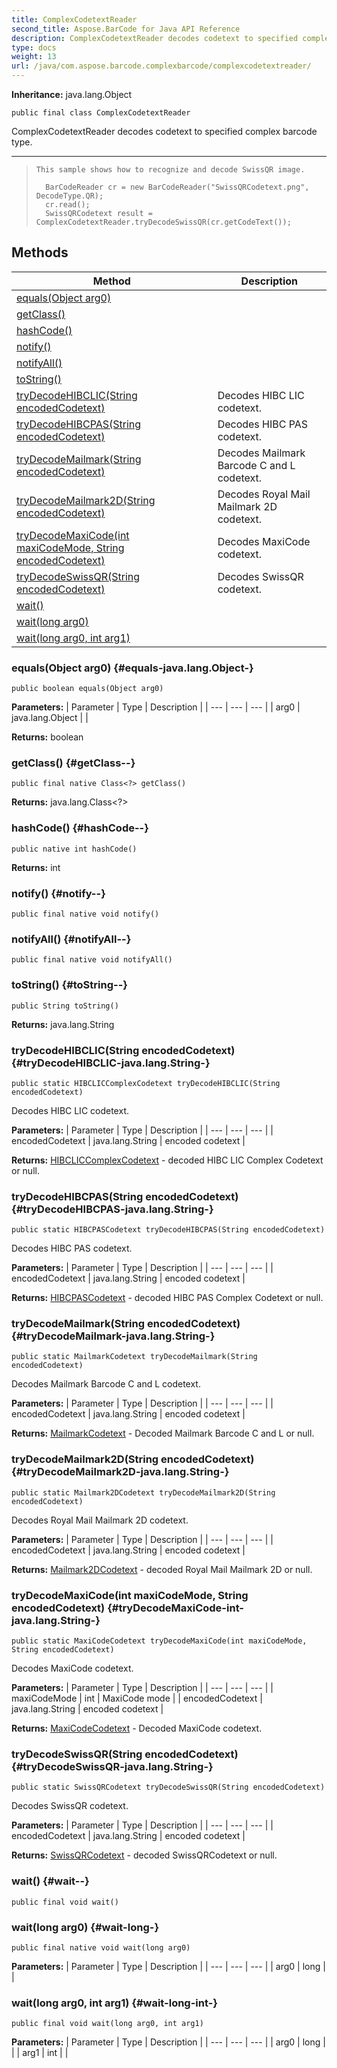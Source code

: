 ```yaml
---
title: ComplexCodetextReader
second_title: Aspose.BarCode for Java API Reference
description: ComplexCodetextReader decodes codetext to specified complex barcode type.
type: docs
weight: 13
url: /java/com.aspose.barcode.complexbarcode/complexcodetextreader/
---
```

**Inheritance:**
java.lang.Object
```
public final class ComplexCodetextReader
```

ComplexCodetextReader decodes codetext to specified complex barcode type.

--------------------

> ```
> This sample shows how to recognize and decode SwissQR image.
>   
>   BarCodeReader cr = new BarCodeReader("SwissQRCodetext.png", DecodeType.QR);
>   cr.read();
>   SwissQRCodetext result = ComplexCodetextReader.tryDecodeSwissQR(cr.getCodeText());
> ```
## Methods

| Method | Description |
| --- | --- |
| [equals(Object arg0)](#equals-java.lang.Object-) |  |
| [getClass()](#getClass--) |  |
| [hashCode()](#hashCode--) |  |
| [notify()](#notify--) |  |
| [notifyAll()](#notifyAll--) |  |
| [toString()](#toString--) |  |
| [tryDecodeHIBCLIC(String encodedCodetext)](#tryDecodeHIBCLIC-java.lang.String-) | Decodes HIBC LIC codetext. |
| [tryDecodeHIBCPAS(String encodedCodetext)](#tryDecodeHIBCPAS-java.lang.String-) | Decodes HIBC PAS codetext. |
| [tryDecodeMailmark(String encodedCodetext)](#tryDecodeMailmark-java.lang.String-) | Decodes Mailmark Barcode C and L codetext. |
| [tryDecodeMailmark2D(String encodedCodetext)](#tryDecodeMailmark2D-java.lang.String-) | Decodes Royal Mail Mailmark 2D codetext. |
| [tryDecodeMaxiCode(int maxiCodeMode, String encodedCodetext)](#tryDecodeMaxiCode-int-java.lang.String-) | Decodes MaxiCode codetext. |
| [tryDecodeSwissQR(String encodedCodetext)](#tryDecodeSwissQR-java.lang.String-) | Decodes SwissQR codetext. |
| [wait()](#wait--) |  |
| [wait(long arg0)](#wait-long-) |  |
| [wait(long arg0, int arg1)](#wait-long-int-) |  |
### equals(Object arg0) {#equals-java.lang.Object-}
```
public boolean equals(Object arg0)
```




**Parameters:**
| Parameter | Type | Description |
| --- | --- | --- |
| arg0 | java.lang.Object |  |

**Returns:**
boolean
### getClass() {#getClass--}
```
public final native Class<?> getClass()
```




**Returns:**
java.lang.Class<?>
### hashCode() {#hashCode--}
```
public native int hashCode()
```




**Returns:**
int
### notify() {#notify--}
```
public final native void notify()
```




### notifyAll() {#notifyAll--}
```
public final native void notifyAll()
```




### toString() {#toString--}
```
public String toString()
```




**Returns:**
java.lang.String
### tryDecodeHIBCLIC(String encodedCodetext) {#tryDecodeHIBCLIC-java.lang.String-}
```
public static HIBCLICComplexCodetext tryDecodeHIBCLIC(String encodedCodetext)
```


Decodes HIBC LIC codetext.

**Parameters:**
| Parameter | Type | Description |
| --- | --- | --- |
| encodedCodetext | java.lang.String | encoded codetext |

**Returns:**
[HIBCLICComplexCodetext](../../com.aspose.barcode.complexbarcode/hibcliccomplexcodetext) - decoded HIBC LIC Complex Codetext or null.
### tryDecodeHIBCPAS(String encodedCodetext) {#tryDecodeHIBCPAS-java.lang.String-}
```
public static HIBCPASCodetext tryDecodeHIBCPAS(String encodedCodetext)
```


Decodes HIBC PAS codetext.

**Parameters:**
| Parameter | Type | Description |
| --- | --- | --- |
| encodedCodetext | java.lang.String | encoded codetext |

**Returns:**
[HIBCPASCodetext](../../com.aspose.barcode.complexbarcode/hibcpascodetext) - decoded HIBC PAS Complex Codetext or null.
### tryDecodeMailmark(String encodedCodetext) {#tryDecodeMailmark-java.lang.String-}
```
public static MailmarkCodetext tryDecodeMailmark(String encodedCodetext)
```


Decodes Mailmark Barcode C and L codetext.

**Parameters:**
| Parameter | Type | Description |
| --- | --- | --- |
| encodedCodetext | java.lang.String | encoded codetext |

**Returns:**
[MailmarkCodetext](../../com.aspose.barcode.complexbarcode/mailmarkcodetext) - Decoded Mailmark Barcode C and L or null.
### tryDecodeMailmark2D(String encodedCodetext) {#tryDecodeMailmark2D-java.lang.String-}
```
public static Mailmark2DCodetext tryDecodeMailmark2D(String encodedCodetext)
```


Decodes Royal Mail Mailmark 2D codetext.

**Parameters:**
| Parameter | Type | Description |
| --- | --- | --- |
| encodedCodetext | java.lang.String | encoded codetext |

**Returns:**
[Mailmark2DCodetext](../../com.aspose.barcode.complexbarcode/mailmark2dcodetext) - decoded Royal Mail Mailmark 2D or null.
### tryDecodeMaxiCode(int maxiCodeMode, String encodedCodetext) {#tryDecodeMaxiCode-int-java.lang.String-}
```
public static MaxiCodeCodetext tryDecodeMaxiCode(int maxiCodeMode, String encodedCodetext)
```


Decodes MaxiCode codetext.

**Parameters:**
| Parameter | Type | Description |
| --- | --- | --- |
| maxiCodeMode | int | MaxiCode mode |
| encodedCodetext | java.lang.String | encoded codetext |

**Returns:**
[MaxiCodeCodetext](../../com.aspose.barcode.complexbarcode/maxicodecodetext) - Decoded MaxiCode codetext.
### tryDecodeSwissQR(String encodedCodetext) {#tryDecodeSwissQR-java.lang.String-}
```
public static SwissQRCodetext tryDecodeSwissQR(String encodedCodetext)
```


Decodes SwissQR codetext.

**Parameters:**
| Parameter | Type | Description |
| --- | --- | --- |
| encodedCodetext | java.lang.String | encoded codetext |

**Returns:**
[SwissQRCodetext](../../com.aspose.barcode.complexbarcode/swissqrcodetext) - decoded SwissQRCodetext or null.
### wait() {#wait--}
```
public final void wait()
```




### wait(long arg0) {#wait-long-}
```
public final native void wait(long arg0)
```




**Parameters:**
| Parameter | Type | Description |
| --- | --- | --- |
| arg0 | long |  |

### wait(long arg0, int arg1) {#wait-long-int-}
```
public final void wait(long arg0, int arg1)
```




**Parameters:**
| Parameter | Type | Description |
| --- | --- | --- |
| arg0 | long |  |
| arg1 | int |  |


